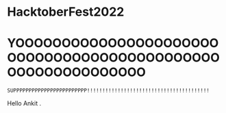 # HacktoberFest2022

#  YOOOOOOOOOOOOOOOOOOOOOOOOOOOOOOOOOOOOOOOOOOOOOOOOOOOOOOOOOOOO
    SUPPPPPPPPPPPPPPPPPPPPPPPP!!!!!!!!!!!!!!!!!!!!!!!!!!!!!!!!!!!!!!!!
Hello Ankit
.
